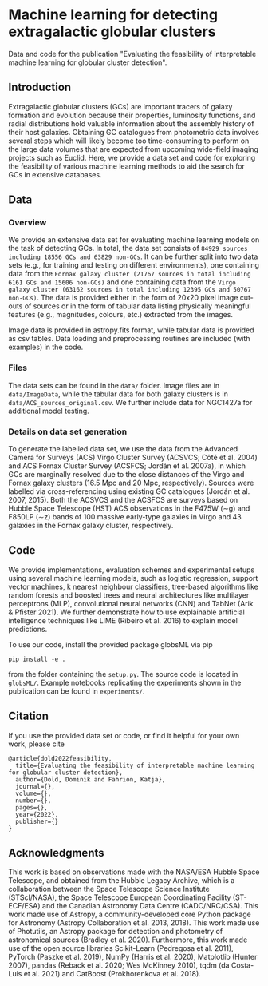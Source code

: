 # Machine learning for detecting extragalactic globular clusters

Data and code for the publication "Evaluating the feasibility of interpretable machine learning for globular cluster detection".

## Introduction

Extragalactic globular clusters (GCs) are important tracers of galaxy formation and evolution because their properties, luminosity functions, and radial distributions hold valuable information about the assembly history of their host galaxies. Obtaining GC catalogues from photometric data involves several steps which will likely become too time-consuming to perform on the large data volumes that are expected from upcoming wide-field imaging projects such as Euclid. Here, we provide a data set and code for exploring the feasibility of various machine learning methods to aid the search for GCs in extensive databases.

## Data

### Overview

We provide an extensive data set for evaluating machine learning models on the task of detecting GCs. In total, the data set consists of `84929 sources including 18556 GCs and 63829 non-GCs`. It can be further split into two data sets (e.g., for training and testing on different environments), one containing data from the `Fornax galaxy cluster (21767 sources in total including 6161 GCs and 15606 non-GCs)` and one containing data from the `Virgo galaxy cluster (63162 sources in total including 12395 GCs and 50767 non-GCs)`.
The data is provided either in the form of 20x20 pixel image cut-outs of sources or in the form of tabular data listing physically meaningful features (e.g., magnitudes, colours, etc.) extracted from the images.

Image data is provided in astropy.fits format, while tabular data is provided as csv tables. 
Data loading and preprocessing routines are included (with examples) in the code.

### Files

The data sets can be found in the `data/` folder. 
Image files are in `data/ImageData`, while the tabular data for both galaxy clusters is in `data/ACS_sources_original.csv`.
We further include data for NGC1427a for additional model testing.

### Details on data set generation

To generate the labelled data set, we use the data from the Advanced Camera for Surveys (ACS) Virgo Cluster Survey (ACSVCS; Côté et al. 2004) and ACS Fornax  Cluster  Survey  (ACSFCS;  Jordán  et  al.  2007a),  in  which GCs are marginally resolved due to the close distances of the Virgo  and  Fornax  galaxy  clusters  (16.5  Mpc  and  20  Mpc,  respectively). Sources were labelled via cross-referencing using existing GC catalogues (Jordán et al. 2007, 2015). Both the ACSVCS and the ACSFCS are surveys based on Hubble Space Telescope (HST) ACS observations in the F475W (∼g) and F850LP (∼z) bands of 100 massive early-type galaxies in Virgo and 43 galaxies in the Fornax galaxy cluster, respectively.

## Code

We provide implementations, evaluation schemes and experimental setups using several machine learning models, such as logistic regression, support vector machines, k nearest neighbour classifiers, tree-based algorithms like random forests and boosted trees and neural architectures like multilayer perceptrons (MLP), convolutional neural networks (CNN) and TabNet (Arik & Pfister 2021). We further demonstrate how to use explainable artificial intelligence techniques like LIME (Ribeiro et al. 2016) to explain model predictions.

To use our code, install the provided package globsML via pip
```
pip install -e .
```
from the folder containing the `setup.py`. 
The source code is located in `globsML/`. 
Example notebooks replicating the experiments shown in the publication can be found in `experiments/`. 

## Citation

If you use the provided data set or code, or find it helpful for your own work, please cite

```
@article{dold2022feasibility,
  title={Evaluating the feasibility of interpretable machine learning for globular cluster detection},
  author={Dold, Dominik and Fahrion, Katja},
  journal={},
  volume={},
  number={},
  pages={},
  year={2022},
  publisher={}
}
```

## Acknowledgments

This work is based on observations made with the NASA/ESA Hubble Space Telescope, and obtained from the Hubble Legacy Archive, which is a collaboration between the Space Telescope Science Institute (STScI/NASA), the Space Telescope European Coordinating Facility (ST-ECF/ESA) and the Canadian Astronomy Data Centre (CADC/NRC/CSA). This work made use of Astropy, a community-developed core Python package for Astronomy (Astropy Collaboration et al. 2013, 2018). This work made use of Photutils, an Astropy package for detection and photometry of astronomical sources (Bradley et al. 2020). Furthermore, this work made use of the open source libraries Scikit-Learn (Pedregosa et al. 2011), PyTorch (Paszke et al. 2019), NumPy (Harris et al. 2020), Matplotlib (Hunter 2007), pandas (Reback et al. 2020; Wes McKinney 2010), tqdm (da Costa-Luis et al. 2021) and CatBoost (Prokhorenkova et al. 2018).
